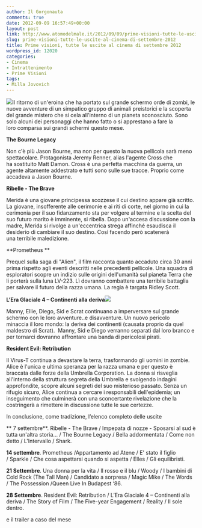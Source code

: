 ```yaml
---
author: Il Gorgonauta
comments: true
date: 2012-09-09 16:57:49+00:00
layout: post
link: http://www.atomodelmale.it/2012/09/09/prime-visioni-tutte-le-uscite-al-cinema-di-settembre-2012/
slug: prime-visioni-tutte-le-uscite-al-cinema-di-settembre-2012
title: Prime visioni, tutte le uscite al cinema di settembre 2012
wordpress_id: 12020
categories:
- Cinema
- Intrattenimento
- Prime Visioni
tags:
- Milla Jovovich
---
```


[![](http://www.atomodelmale.it/wp-content/uploads/2012/09/The-Bourne-Legacy-300x170.jpg)](http://www.atomodelmale.it/wp-content/uploads/2012/09/The-Bourne-Legacy.jpg)Il ritorno di un'eroina che ha portato sul grande schermo orde di zombi, le nuove avventure di un simpatico gruppo di animali preistorici e la scoperta del grande mistero che si cela all'interno di un pianeta sconosciuto. Sono solo alcuni dei per­so­naggi che hanno fatto o si apprestano a fare la loro comparsa sui grandi schermi questo mese.

**The Bourne Legacy**

Non c'è più Jason Bourne, ma non per questo la nuova pellicola sarà meno spettacolare. Protagonista Jeremy Renner, alias l'agente Cross che ha sostituito Matt Damon. Cross è una perfetta macchina da guerra, un agente altamente addestrato e tutti sono sulle sue tracce. Proprio come accadeva a Jason Bourne.

**Ribelle - The Brave**

Merida è una giovane principessa scozzese il cui destino appare già scritto. La giovane, insofferente alle cerimonie e ai riti di corte, nel giorno in cui la cerimonia per il suo fidanzamento sta per volgere al termine e la scelta del suo futuro marito è imminente, si ribella. Dopo un'accesa discussione con la madre, Merida si rivolge a un'eccentrica strega affinché esaudisca il desiderio di cambiare il suo destino. Così facendo però scatenerà una terribile maledizione.


**Prometheus **

Prequel sulla saga di "Alien", il film racconta quanto accaduto circa 30 anni prima rispetto agli eventi descritti nelle precedenti pellicole. Una squadra di esploratori scopre un indizio sulle origini dell'umanità sul pianeta Terra che li porterà sulla luna LV-223. Lì dovranno combattere una terribile battaglia per salvare il futuro della razza umana. La regia è targata Ridley Scott.

**L’Era Glaciale 4 – Continenti alla deriva[![](http://www.atomodelmale.it/wp-content/uploads/2012/09/L’Era-Glaciale-4-–-Continenti-alla-deriva.jpg)](http://www.atomodelmale.it/wp-content/uploads/2012/09/L’Era-Glaciale-4-–-Continenti-alla-deriva.jpg)**

Manny, Ellie, Diego, Sid e Scrat continuano a imperversare sul grande schermo con le loro avventure..e disavventure. Un nuovo pericolo minaccia il loro mondo: la deriva dei continenti (causata proprio da quel maldestro di Scrat).  Manny, Sid e Diego verranno separati dal loro branco e per tornarci dovranno affrontare una banda di pericolosi pirati.

**Resident Evil: Retribution**

Il Virus-T continua a devastare la terra, trasformando gli uomini in zombie. Alice è l'unica e ultima speranza per la razza umana e per questo è braccata dalle forze della Umbrella Corporation. La donna si risveglia all'interno della struttura segreta della Umbrella e svolgendo indagini approfondite, scopre alcuni segreti del suo misterioso passato. Senza un rifugio sicuro, Alice continua a cercare i responsabili dell'epidemia; un inseguimento che culminerà con una sconcertante rivelazione che la costringerà a rimettere in discussione tutte le sue certezze.


In conclusione, come tradizione, l’elenco com­pleto delle uscite


** 7 settembre**. Ribelle - The Brave / Impepata di nozze - Sposarsi al sud è tutta un'altra storia... / The Bourne Legacy / Bella addormentata / Come non detto / L'Intervallo / Shark.

**14 settembre**. Prometheus /Appartamento ad Atene / E' stato il figlio / Sparkle / Che cosa aspettarsi quando si aspetta / Elles / Gli equilibristi.

**21 Settembre**. Una donna per la vita / Il rosso e il blu / Woody / I bambini di Cold Rock (The Tall Man) / Candidato a sorpresa / Magic Mike / The Words / The Possession /Queen Live In Budapest ‘86.

**28 Settembre**. Resident Evil: Retribution / L’Era Glaciale 4 – Continenti alla deriva / The Story of Film / The Five-year Engagement / Reality / Il sole dentro.


e il trailer a caso del mese



